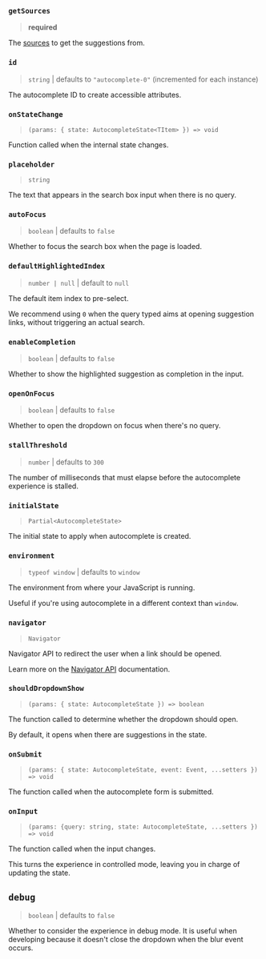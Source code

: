 ### `getSources`

> **required**

The [sources](/docs/sources) to get the suggestions from.

### `id`

> `string` | defaults to `"autocomplete-0"` (incremented for each instance)

The autocomplete ID to create accessible attributes.

### `onStateChange`

> `(params: { state: AutocompleteState<TItem> }) => void`

Function called when the internal state changes.

### `placeholder`

> `string`

The text that appears in the search box input when there is no query.

### `autoFocus`

> `boolean` | defaults to `false`

Whether to focus the search box when the page is loaded.

### `defaultHighlightedIndex`

> `number | null` | default to `null`

The default item index to pre-select.

We recommend using `0` when the query typed aims at opening suggestion links, without triggering an actual search.

### `enableCompletion`

> `boolean` | defaults to `false`

Whether to show the highlighted suggestion as completion in the input.

### `openOnFocus`

> `boolean` | defaults to `false`

Whether to open the dropdown on focus when there's no query.

### `stallThreshold`

> `number` | defaults to `300`

The number of milliseconds that must elapse before the autocomplete experience is stalled.

### `initialState`

> `Partial<AutocompleteState>`

The initial state to apply when autocomplete is created.

### `environment`

> `typeof window` | defaults to `window`

The environment from where your JavaScript is running.

Useful if you're using autocomplete in a different context than `window`.

### `navigator`

> `Navigator`

Navigator API to redirect the user when a link should be opened.

Learn more on the [Navigator API](/docs/keyboard-navigation) documentation.

### `shouldDropdownShow`

> `(params: { state: AutocompleteState }) => boolean`

The function called to determine whether the dropdown should open.

By default, it opens when there are suggestions in the state.

### `onSubmit`

> `(params: { state: AutocompleteState, event: Event, ...setters }) => void`

The function called when the autocomplete form is submitted.

### `onInput`

> `(params: {query: string, state: AutocompleteState, ...setters }) => void`

The function called when the input changes.

This turns the experience in controlled mode, leaving you in charge of updating the state.

## `debug`

> `boolean` | defaults to `false`

Whether to consider the experience in debug mode. It is useful when developing because it doesn't close the dropdown when the blur event occurs.
